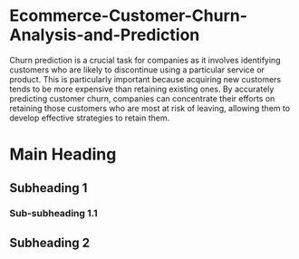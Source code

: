 # Ecommerce-Customer-Churn-Analysis-and-Prediction
Churn prediction is a crucial task for companies as it involves identifying customers who are likely to discontinue using a particular service or product. This is particularly important because acquiring new customers tends to be more expensive than retaining existing ones. By accurately predicting customer churn, companies can concentrate their efforts on retaining those customers who are most at risk of leaving, allowing them to develop effective strategies to retain them.
# Main Heading
## Subheading 1
### Sub-subheading 1.1
## Subheading 2
